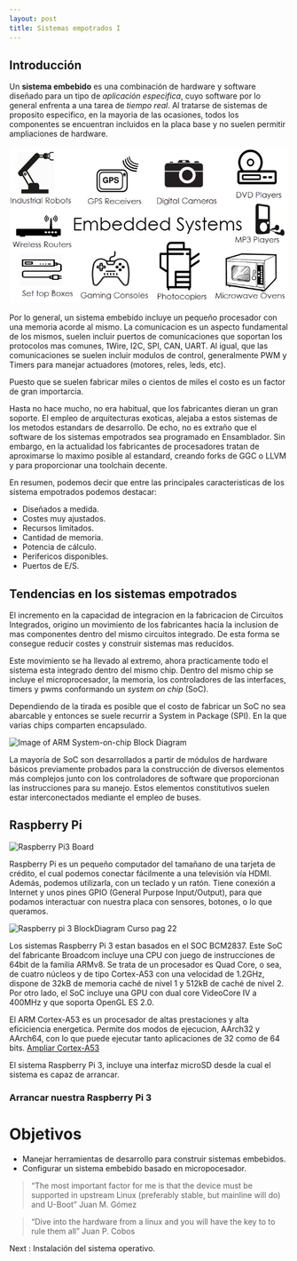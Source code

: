 ```yaml
---
layout: post
title: Sistemas empotrados I
---
```


## Introducción
Un **sistema embebido** es una combinación de hardware y software diseñado para un tipo de _aplicación especifica_, cuyo software por lo general enfrenta a una tarea de _tiempo real_. Al tratarse de sistemas de proposito especifico, en la mayoria de las ocasiones, todos los componentes se encuentran incluidos en la placa base y no suelen permitir ampliaciones de hardware. 

![Image Ejemplos de sistemas empotrados, lavadoras, microondas, controles de acceso, televisiones](images/Embedded-System-and-Its-Real-Time-Applications-Image-3.jpg)

Por lo general, un sistema embebido incluye un pequeño procesador con una memoria acorde al mismo. La comunicacion es un aspecto fundamental de los mismos, suelen incluir puertos de comunicaciones que soportan los protocolos mas comunes, 1Wire, I2C, SPI, CAN, UART. Al igual, que las comunicaciones se suelen incluir modulos de control, generalmente PWM y Timers para manejar actuadores (motores, reles, leds, etc).

Puesto que se suelen fabricar miles o cientos de miles el costo es un factor de gran importarcia.

Hasta no hace mucho, no era habitual, que los fabricantes dieran un gran soporte. El empleo de arquitecturas exoticas, alejaba a estos sistemas de los metodos estandars de desarrollo. De echo, no es extraño que el software de los sistemas empotrados sea programado en Ensamblador. Sin embargo, en la actualidad los fabricantes de procesadores tratan de aproximarse lo maximo posible al estandard, creando forks de GGC o LLVM y para proporcionar una toolchain decente.

En resumen, podemos decir que entre las principales caracteristicas de los sistema empotrados podemos destacar:
* Diseñados a medida.
* Costes muy ajustados.
* Recursos limitados.
 * Cantidad de memoria.
 * Potencia de cálculo.
 * Perifericos disponibles.
 * Puertos de E/S.

## Tendencias en los sistemas empotrados
El incremento en la capacidad de integracion en la fabricacion de Circuitos Integrados, origino un movimiento de los fabricantes hacia la inclusion de mas componentes dentro del mismo circuitos integrado. De esta forma se consegue reducir costes y construir sistemas mas reducidos.

Este movimiento se ha llevado al extremo, ahora practicamente todo el sistema esta integrado dentro del mismo chip. Dentro del mismo chip se incluye el microprocesador, la memoria, los controladores de las interfaces, timers y pwms conformando un *system on chip* (SoC).

Dependiendo de la tirada es posible que el costo de fabricar un SoC no sea abarcable y entonces se suele recurrir a System in Package (SPI). En la que varias chips comparten encapsulado.

![Image of ARM System-on-chip Block Diagram](https://ingenierong.github.io/images/500px-ARMSoCBlockDiagram.svg.png)

La mayoría de SoC son desarrollados a partir de módulos de hardware básicos previamente probados para la construcción de diversos elementos más complejos junto con los controladores de software que proporcionan las instrucciones para su manejo. Estos elementos constitutivos suelen estar interconectados mediante el empleo de buses.

## Raspberry Pi

![Raspberry Pi3 Board](https://ingenierong.github.io/images/board_rpi3.jpg)


Raspberry Pi es un pequeño computador del tamañano de una tarjeta de crédito, el cual podemos conectar fácilmente a una televisión vía HDMI. Además, podemos utilizarla, con un teclado y un ratón. Tiene conexión a Internet y unos pines GPIO (General Purpose Input/Output), para que podamos interactuar con nuestra placa con sensores, botones, o lo que queramos. 

![Raspberry pi 3 BlockDiagram Curso pag 22](rpi3_blk_diagram.jpg)

Los sistemas Raspberry Pi 3 estan basados en el SOC BCM2837. Este SoC del fabricante Broadcom incluye una CPU con juego de instrucciones de 64bit de la familia ARMv8. Se trata de un procesador es Quad Core, o sea, de cuatro núcleos y de tipo Cortex-A53 con una velocidad de 1.2GHz, dispone de 32kB de memoria caché de nivel 1 y 512kB de caché de nivel 2. Por otro lado, el SoC incluye una GPU con dual core VideoCore IV a 400MHz y que soporta OpenGL ES 2.0.

El ARM Cortex-A53 es un procesador de altas prestaciones y alta eficiciencia energetica. Permite dos modos de ejecucion, AArch32 y AArch64, con lo que puede ejecutar tanto aplicaciones de 32 como de 64 bits.
[Ampliar Cortex-A53](https://developer.arm.com/products/processors/cortex-a/cortex-a53)

El sistema Raspberry Pi 3, incluye una interfaz microSD desde la cual el sistema es capaz de arrancar. 
### Arrancar nuestra Raspberry Pi 3


# Objetivos

* Manejar  herramientas de desarrollo para construir sistemas embebidos.
* Configurar un sistema embebido basado en micropocesador.



>“The most important factor for me is that the device must be supported in upstream Linux (preferably stable, but mainline will do) and U-Boot”
>Juan M. Gómez

> “Dive into the hardware from a linux and you will have the key to to rule them all”
> Juan P. Cobos


Next : Instalación del sistema operativo.

[raspbian_web]: https://www.raspberrypi.org/downloads/raspbian/


